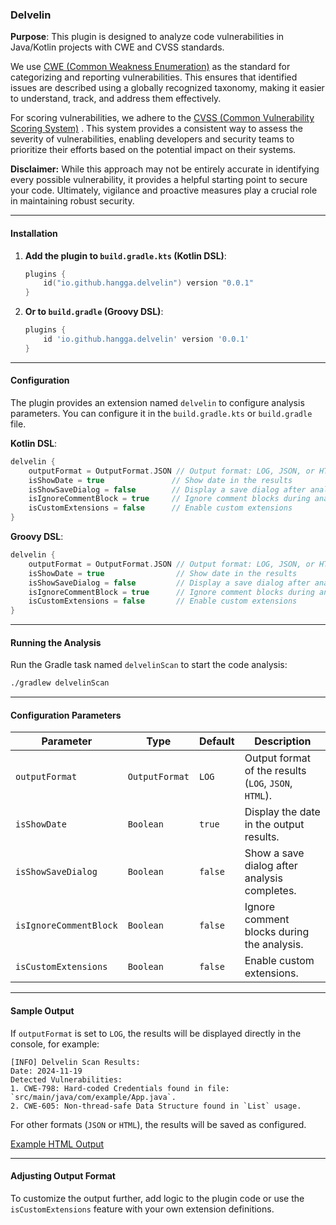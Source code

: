 ### Delvelin

**Purpose**: This plugin is designed to analyze code vulnerabilities in Java/Kotlin projects with CWE and CVSS standards.

<p>We use <span class="highlight">
          <a target="_blank" href="https://cwe.mitre.org/data/slices/699.html">CWE (Common Weakness Enumeration)</a>
        </span> as the standard for categorizing and reporting vulnerabilities. This ensures that identified issues are described using a globally recognized taxonomy, making it easier to understand, track, and address them effectively. </p>
      <p>For scoring vulnerabilities, we adhere to the <span class="highlight">
          <a target="_blank" href="https://www.first.org/cvss/calculator/3.0">CVSS (Common Vulnerability Scoring System)</a>
        </span>. This system provides a consistent way to assess the severity of vulnerabilities, enabling developers and security teams to prioritize their efforts based on the potential impact on their systems. </p>
      <p>
        <strong>Disclaimer:</strong> While this approach may not be entirely accurate in identifying every possible vulnerability, it provides a helpful starting point to secure your code. Ultimately, vigilance and proactive measures play a crucial role in maintaining robust security.
      </p>

---

#### **Installation**

1. **Add the plugin to `build.gradle.kts` (Kotlin DSL)**:
   ```kotlin
   plugins {
       id("io.github.hangga.delvelin") version "0.0.1"
   }
   ```

2. **Or to `build.gradle` (Groovy DSL)**:
   ```groovy
   plugins {
       id 'io.github.hangga.delvelin' version '0.0.1'
   }
   ```

---

#### **Configuration**

The plugin provides an extension named `delvelin` to configure analysis parameters. You can configure it in the `build.gradle.kts` or `build.gradle` file.

**Kotlin DSL**:
```kotlin
delvelin {
    outputFormat = OutputFormat.JSON // Output format: LOG, JSON, or HTML
    isShowDate = true               // Show date in the results
    isShowSaveDialog = false        // Display a save dialog after analysis
    isIgnoreCommentBlock = true     // Ignore comment blocks during analysis
    isCustomExtensions = false      // Enable custom extensions
}
```

**Groovy DSL**:
```groovy
delvelin {
    outputFormat = OutputFormat.JSON // Output format: LOG, JSON, or HTML
    isShowDate = true                // Show date in the results
    isShowSaveDialog = false         // Display a save dialog after analysis
    isIgnoreCommentBlock = true      // Ignore comment blocks during analysis
    isCustomExtensions = false       // Enable custom extensions
}
```

---

#### **Running the Analysis**

Run the Gradle task named `delvelinScan` to start the code analysis:
```bash
./gradlew delvelinScan
```

---

#### **Configuration Parameters**

| **Parameter**         | **Type**              | **Default**       | **Description**                                       |
|------------------------|-----------------------|-------------------|-------------------------------------------------------|
| `outputFormat`         | `OutputFormat`       | `LOG`             | Output format of the results (`LOG`, `JSON`, `HTML`). |
| `isShowDate`           | `Boolean`            | `true`            | Display the date in the output results.               |
| `isShowSaveDialog`     | `Boolean`            | `false`           | Show a save dialog after analysis completes.          |
| `isIgnoreCommentBlock` | `Boolean`            | `false`           | Ignore comment blocks during the analysis.            |
| `isCustomExtensions`   | `Boolean`            | `false`           | Enable custom extensions.                             |

---

#### **Sample Output**
If `outputFormat` is set to `LOG`, the results will be displayed directly in the console, for example:
```
[INFO] Delvelin Scan Results:
Date: 2024-11-19
Detected Vulnerabilities:
1. CWE-798: Hard-coded Credentials found in file: `src/main/java/com/example/App.java`.
2. CWE-605: Non-thread-safe Data Structure found in `List` usage.
```

For other formats (`JSON` or `HTML`), the results will be saved as configured.

<a target="_blank" href="https://hangga.github.io/vulnerability-report.html">Example HTML Output</a>

---

#### **Adjusting Output Format**
To customize the output further, add logic to the plugin code or use the `isCustomExtensions` feature with your own extension definitions.
